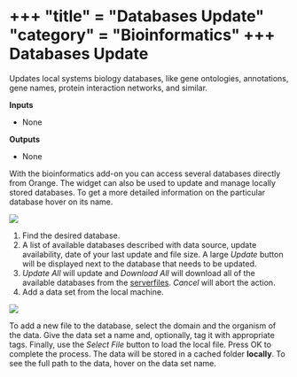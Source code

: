 +++
"title" = "Databases Update"
"category" = "Bioinformatics"
+++
Databases Update
================

Updates local systems biology databases, like gene ontologies,
annotations, gene names, protein interaction networks, and similar.

**Inputs**
- None

**Outputs**
- None


With the bioinformatics add-on you can access several databases directly from Orange. The widget can also be used to update and manage locally stored databases. To get a more detailed information on the particular database hover on its name.

![](../images/database_update/Databases-Update-stamped.png)

1. Find the desired database.
2. A list of available databases described with data source, update availability, date of your last update and file size. A large *Update* button will be displayed next to the database that needs to be updated.
3. *Update All* will update and *Download All* will download all of the available databases from the [serverfiles](https://orange.biolab.si/serverfiles-bio2/). *Cancel* will abort the action.
4. Add a data set from the local machine.

![](../images/database_update/Add-Dataset.png)

To add a new file to the database, select the domain and the organism of the data. Give the data set a name and, optionally, tag it with appropriate tags. Finally, use the *Select File* button to load the local file. Press OK to complete the process. The data will be stored in a cached folder **locally**. To see the full path to the data, hover on the data set name. 
